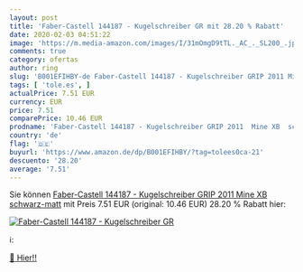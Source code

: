 ```yaml
---
layout: post
title: 'Faber-Castell 144187 - Kugelschreiber GR mit 28.20 % Rabatt'
date: 2020-02-03 04:51:22
image: 'https://m.media-amazon.com/images/I/31mOmgD9tTL._AC_._SL200_.jpg'
comments: true
category: ofertas
author: ring
slug: 'B001EFIHBY-de Faber-Castell 144187 - Kugelschreiber GRIP 2011 Mine XB...'
tags: [ 'tole.es', ]
actualPrice: 7.51 EUR
currency: EUR
price: 7.51
comparePrice: 10.46 EUR
prodname: 'Faber-Castell 144187 - Kugelschreiber GRIP 2011  Mine XB  schwarz-matt'
country: 'de'
flag: '🇩🇪'
buyurl: 'https://www.amazon.de/dp/B001EFIHBY/?tag=tolees0ca-21'
descuento: '28.20'
average: '7.51'
---
```


Sie können [Faber-Castell 144187 - Kugelschreiber GRIP 2011  Mine XB  schwarz-matt](https://www.amazon.de/dp/B001EFIHBY/?tag=tolees0ca-21) mit Preis 7.51 EUR (original: 10.46 EUR) 28.20 % Rabatt hier:

[![Faber-Castell 144187 - Kugelschreiber GR](https://m.media-amazon.com/images/I/31mOmgD9tTL._AC_._SL200_.jpg)](https://www.amazon.de/dp/B001EFIHBY/?tag=tolees0ca-21)

ℹ️:


[🛒 Hier!!](https://www.amazon.de/dp/B001EFIHBY/?tag=tolees0ca-21)
